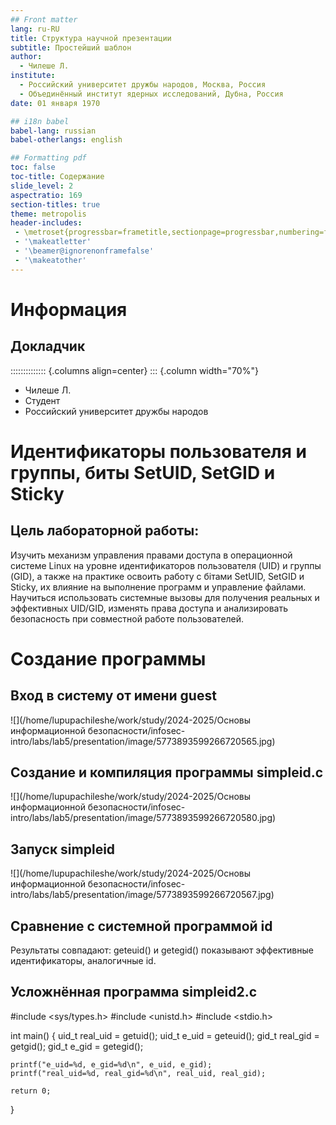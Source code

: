```yaml
---
## Front matter
lang: ru-RU
title: Структура научной презентации
subtitle: Простейший шаблон
author:
  - Чилеше Л.
institute:
  - Российский университет дружбы народов, Москва, Россия
  - Объединённый институт ядерных исследований, Дубна, Россия
date: 01 января 1970

## i18n babel
babel-lang: russian
babel-otherlangs: english

## Formatting pdf
toc: false
toc-title: Содержание
slide_level: 2
aspectratio: 169
section-titles: true
theme: metropolis
header-includes:
 - \metroset{progressbar=frametitle,sectionpage=progressbar,numbering=fraction}
 - '\makeatletter'
 - '\beamer@ignorenonframefalse'
 - '\makeatother'
---
```


# Информация

## Докладчик

:::::::::::::: {.columns align=center}
::: {.column width="70%"}

  * Чилеше Л.
  * Студент
  * Российский университет дружбы народов

# Идентификаторы пользователя и группы, биты SetUID, SetGID и Sticky

## Цель лабораторной работы:

Изучить механизм управления правами доступа в операционной системе Linux на уровне идентификаторов пользователя (UID) и группы (GID), а также на практике освоить работу с бітами SetUID, SetGID и Sticky, их влияние на выполнение программ и управление файлами.
Научиться использовать системные вызовы для получения реальных и эффективных UID/GID, изменять права доступа и анализировать безопасность при совместной работе пользователей.



# Создание программы

## Вход в систему от имени guest

![](/home/lupupachileshe/work/study/2024-2025/Основы информационной безопасности/infosec-intro/labs/lab5/presentation/image/5773893599266720565.jpg)

## Создание и компиляция программы simpleid.c

![](/home/lupupachileshe/work/study/2024-2025/Основы информационной безопасности/infosec-intro/labs/lab5/presentation/image/5773893599266720580.jpg)


## Запуск simpleid

![](/home/lupupachileshe/work/study/2024-2025/Основы информационной безопасности/infosec-intro/labs/lab5/presentation/image/5773893599266720567.jpg)

## Сравнение с системной программой id

Результаты совпадают: geteuid() и getegid() показывают эффективные идентификаторы, аналогичные id.



## Усложнённая программа simpleid2.c

 #include <sys/types.h>
 #include <unistd.h>
 #include <stdio.h>

int main() {
    uid_t real_uid = getuid();
    uid_t e_uid = geteuid();
    gid_t real_gid = getgid();
    gid_t e_gid = getegid();

    printf("e_uid=%d, e_gid=%d\n", e_uid, e_gid);
    printf("real_uid=%d, real_gid=%d\n", real_uid, real_gid);

    return 0;
}



